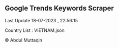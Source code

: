 

## Google Trends Keywords Scraper 
 
Last Update 18-07-2023 , 22:56:15

Country List :
VIETNAM.json



© Abdul Muttaqin 
